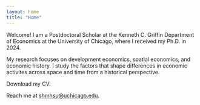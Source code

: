 ```yaml
---
layout: home
title: "Home"
---
```


Welcome! I am a Postdoctoral Scholar at the Kenneth C. Griffin Department of Economics at the University of Chicago, where I received my Ph.D. in 2024. 

My research focuses on development economics, spatial economics, and economic history. I study the factors that shape differences in economic activites across space and time from a historical perspective. 

Download my CV.

Reach me at <a href="mailto:shmhsu@uchicago.edu">shmhsu@uchicago.edu</a>.
